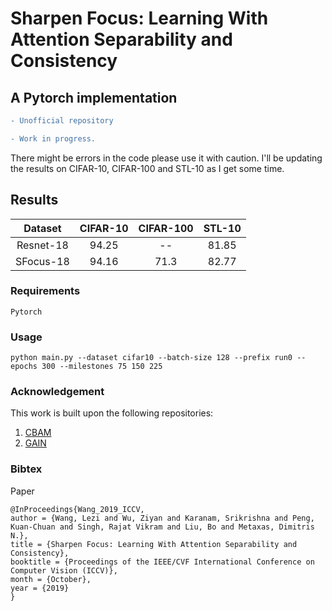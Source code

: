 # Sharpen Focus: Learning With Attention Separability and Consistency
## A Pytorch implementation

```diff
- Unofficial repository
```

```diff
- Work in progress.
```
There might be errors in the code please use it with caution. I'll be updating the results on CIFAR-10, CIFAR-100 and STL-10 as I get some time.


## Results

| Dataset | CIFAR-10  | CIFAR-100  |  STL-10 |
|:-------:|:---------:|:----------:|:-------:|
|Resnet-18|   94.25   |     --     |  81.85  |
|SFocus-18|   94.16   |    71.3    |  82.77  |


### Requirements

`Pytorch`

### Usage

`python main.py --dataset cifar10 --batch-size 128 --prefix run0 --epochs 300 --milestones 75 150 225`


### Acknowledgement
This work is built upon the following repositories:

1. [CBAM](https://github.com/Jongchan/attention-module)
2. [GAIN](https://github.com/ngxbac/GAIN)

### Bibtex

Paper
```
@InProceedings{Wang_2019_ICCV,
author = {Wang, Lezi and Wu, Ziyan and Karanam, Srikrishna and Peng, Kuan-Chuan and Singh, Rajat Vikram and Liu, Bo and Metaxas, Dimitris N.},
title = {Sharpen Focus: Learning With Attention Separability and Consistency},
booktitle = {Proceedings of the IEEE/CVF International Conference on Computer Vision (ICCV)},
month = {October},
year = {2019}
} 
```
